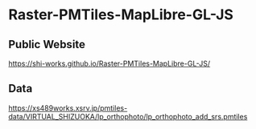 # Raster-PMTiles-MapLibre-GL-JS
## Public Website
https://shi-works.github.io/Raster-PMTiles-MapLibre-GL-JS/

## Data
https://xs489works.xsrv.jp/pmtiles-data/VIRTUAL_SHIZUOKA/lp_orthophoto/lp_orthophoto_add_srs.pmtiles
